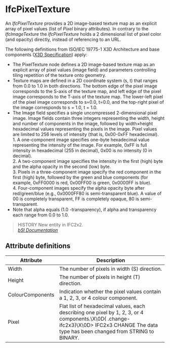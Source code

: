 IfcPixelTexture
===============
An _IfcPixelTexture_ provides a 2D image-based texture map as an explicit
array of pixel values (list of _Pixel_ binary attributes). In contrary to the
_IfcImageTexture_ the _IfcPixelTexture_ holds a 2 dimensional list of pixel
color (and opacity) directly, instead of referencing to an URL.  
  
The following definitions from ISO/IEC 19775-1 X3D Architecture and base
components ([X3D Specification](http://www.web3d.org/x3d/specifications/))
apply:  
  
* The PixelTexture node defines a 2D image-based texture map as an explicit array of pixel values (image field) and parameters controlling tiling repetition of the texture onto geometry.  
* Texture maps are defined in a 2D coordinate system (s, t) that ranges from 0.0 to 1.0 in both directions. The bottom edge of the pixel image corresponds to the S-axis of the texture map, and left edge of the pixel image corresponds to the T-axis of the texture map. The lower-left pixel of the pixel image corresponds to s=0.0, t=0.0, and the top-right pixel of the image corresponds to s = 1.0, t = 1.0.  
* The Image field specifies a single uncompressed 2-dimensional pixel image. Image fields contain three integers representing the width, height and number of components in the image, followed by width×height hexadecimal values representing the pixels in the image. Pixel values are limited to 256 levels of intensity (that is, 0x00-0xFF hexadecimal).   
1\. A one-component image specifies one-byte hexadecimal value representing
the intensity of the image. For example, 0xFF is full intensity in hexadecimal
(255 in decimal), 0x00 is no intensity (0 in decimal).  
2\. A two-component image specifies the intensity in the first (high) byte and
the alpha opacity in the second (low) byte.  
3\. Pixels in a three-component image specify the red component in the first
(high) byte, followed by the green and blue components (for example, 0xFF0000
is red, 0x00FF00 is green, 0x0000FF is blue).  
4\. Four-component images specify the alpha opacity byte after red/green/blue
(e.g., 0x0000FF80 is semi-transparent blue). A value of 00 is completely
transparent, FF is completely opaque, 80 is semi-transparent.  
* Note that alpha equals (1.0 -transparency), if alpha and transparency each range from 0.0 to 1.0.  
  
> HISTORY  New entity in IFC2x2.  
[ _bSI
Documentation_](https://standards.buildingsmart.org/IFC/DEV/IFC4_2/FINAL/HTML/schema/ifcpresentationappearanceresource/lexical/ifcpixeltexture.htm)


Attribute definitions
---------------------
| Attribute        | Description                                                                                                                                                                              |
|------------------|------------------------------------------------------------------------------------------------------------------------------------------------------------------------------------------|
| Width            | The number of pixels in width (S) direction.                                                                                                                                             |
| Height           | The number of pixels in height (T) direction.                                                                                                                                            |
| ColourComponents | Indication whether the pixel values contain a 1, 2, 3, or 4 colour component.                                                                                                            |
| Pixel            | Flat list of hexadecimal values, each describing one pixel by 1, 2, 3, or 4 components.\X\0D{ .change-ifc2x3}\X\0D> IFC2x3 CHANGE  The data type has been changed from STRING to BINARY. |


